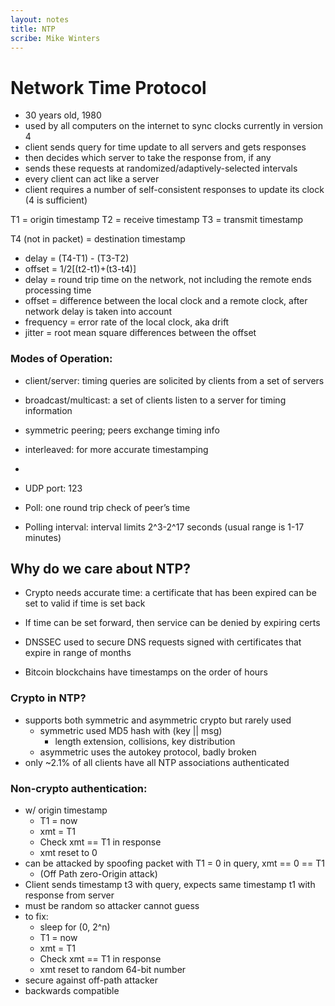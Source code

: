 ```yaml
---
layout: notes
title: NTP 
scribe: Mike Winters
---
```



# Network Time Protocol

- 30 years old, 1980
- used by all computers on the internet to sync clocks
currently in version 4
- client sends query for time update to all servers and gets responses
- then decides which server to take the response from, if any
- sends these requests at randomized/adaptively-selected intervals
- every client can act like a server
- client requires a number of self-consistent responses to update its clock (4 is sufficient)

T1 = origin timestamp
T2 = receive timestamp
T3 = transmit timestamp

T4 (not in packet) = destination timestamp

- delay = (T4-T1) - (T3-T2)
- offset = 1/2[(t2-t1)+(t3-t4)]
- delay = round trip time on the network, not including the remote ends processing time
- offset = difference between the local clock and a remote clock, after network delay is taken into account
- frequency = error rate of the local clock, aka drift
- jitter = root mean square differences between the offset

### Modes of Operation:

- client/server: timing queries are solicited by clients from a set of servers
- broadcast/multicast: a set of clients listen to a server for timing information
- symmetric peering; peers exchange timing info
- interleaved: for more accurate timestamping

-

- UDP port: 123
- Poll: one round trip check of peer’s time
- Polling interval: interval limits 2^3-2^17 seconds (usual range is 1-17 minutes)

## Why do we care about NTP?

- Crypto needs accurate time: a certificate that has been expired can be set to valid if time is set back

- If time can be set forward, then service can be denied by expiring certs

- DNSSEC used to secure DNS requests
signed with certificates that expire in range of months

- Bitcoin blockchains have timestamps on the order of hours


### Crypto in NTP?
- supports both symmetric and asymmetric crypto but rarely used
    - symmetric used MD5 hash with (key || msg)
        - length extension, collisions, key distribution
    - asymmetric uses the autokey protocol, badly broken
- only ~2.1% of all clients have all NTP associations authenticated

### Non-crypto authentication:
- w/ origin timestamp
	- T1 = now
	- xmt = T1
	- Check xmt == T1 in response
	- xmt reset to 0
- can be attacked by spoofing packet with T1 = 0 in query, xmt == 0 == T1
	- (Off Path zero-Origin attack)
- Client sends timestamp t3 with query, expects same timestamp t1 with response from server
- must be random so attacker cannot guess
- to fix:
	- sleep for (0, 2^n)
	- T1 = now
	- xmt = T1
	- Check xmt == T1 in response
	- xmt reset to random 64-bit number
- secure against off-path attacker
- backwards compatible
